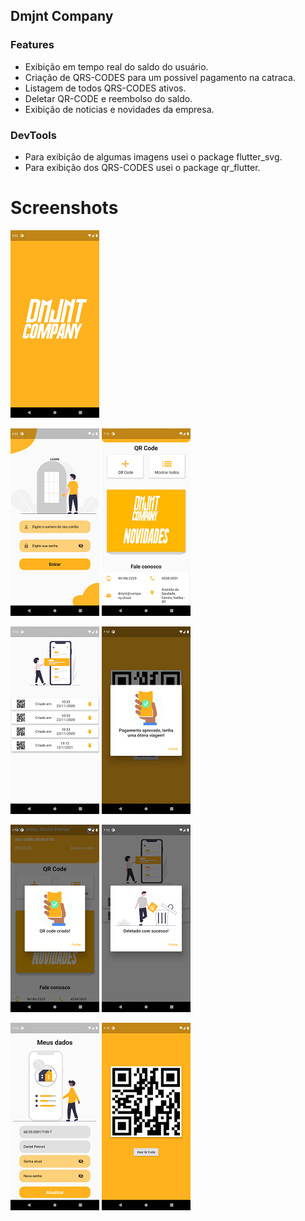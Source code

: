 ## Dmjnt Company
### Features

- Exibição em tempo real do saldo do usuário.
- Criação de QRS-CODES para um possivel pagamento na catraca.
- Listagem de todos QRS-CODES ativos.
- Deletar QR-CODE e reembolso do saldo.
- Exibição de noticias e novidades da empresa.

### DevTools
- Para exibição de algumas imagens usei o package flutter_svg.
- Para exibição dos QRS-CODES usei o package qr_flutter.

# Screenshots
![HomePage](https://github.com/DanielPetroni/dmjnt_company/blob/main/screenshots/Splash-Screen.png)

![HomePage](https://github.com/DanielPetroni/dmjnt_company/blob/main/screenshots/Login-Screen.png)
![HomePage](https://github.com/DanielPetroni/dmjnt_company/blob/main/screenshots/Home-Screen.png)

![HomePage](https://github.com/DanielPetroni/dmjnt_company/blob/main/screenshots/ListQR-Screen.png)
![HomePage](https://github.com/DanielPetroni/dmjnt_company/blob/main/screenshots/QR-Usado.png)

![HomePage](https://github.com/DanielPetroni/dmjnt_company/blob/main/screenshots/QR-Criado.png)
![HomePage](https://github.com/DanielPetroni/dmjnt_company/blob/main/screenshots/QR-Deletado.png)

![HomePage](https://github.com/DanielPetroni/dmjnt_company/blob/main/screenshots/MeusDados-Screen.png)
![HomePage](https://github.com/DanielPetroni/dmjnt_company/blob/main/screenshots/QR-Screen.png)